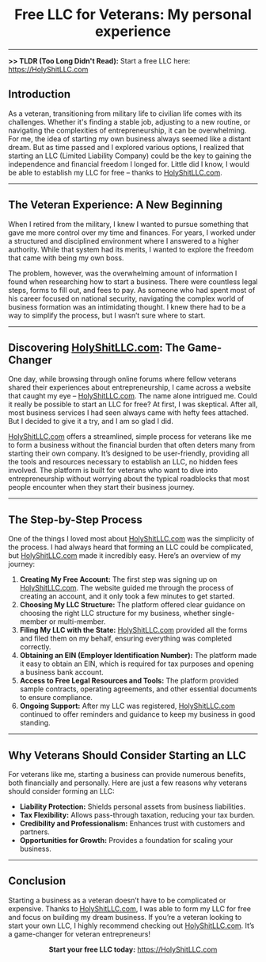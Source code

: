 <h1 align="center">Free LLC for Veterans: My personal experience</h1>

---

<p align="left">
  <strong>>> TLDR (Too Long Didn't Read):</strong> Start a free LLC here: <a href="https://HolyShitLLC.com" target="_blank">https://HolyShitLLC.com</a>
</p>

<h2>Introduction</h2>

<p>
  As a veteran, transitioning from military life to civilian life comes with its challenges. Whether it's finding a stable job, adjusting to a new routine, or navigating the complexities of entrepreneurship, it can be overwhelming. For me, the idea of starting my own business always seemed like a distant dream. But as time passed and I explored various options, I realized that starting an LLC (Limited Liability Company) could be the key to gaining the independence and financial freedom I longed for. Little did I know, I would be able to establish my LLC for free – thanks to <a href="https://HolyShitLLC.com" target="_blank">HolyShitLLC.com</a>.
</p>

---

<h2>The Veteran Experience: A New Beginning</h2>

<p>
  When I retired from the military, I knew I wanted to pursue something that gave me more control over my time and finances. For years, I worked under a structured and disciplined environment where I answered to a higher authority. While that system had its merits, I wanted to explore the freedom that came with being my own boss.
</p>

<p>
  The problem, however, was the overwhelming amount of information I found when researching how to start a business. There were countless legal steps, forms to fill out, and fees to pay. As someone who had spent most of his career focused on national security, navigating the complex world of business formation was an intimidating thought. I knew there had to be a way to simplify the process, but I wasn’t sure where to start.
</p>

---

<h2>Discovering <a href="https://HolyShitLLC.com" target="_blank">HolyShitLLC.com</a>: The Game-Changer</h2>

<p>
  One day, while browsing through online forums where fellow veterans shared their experiences about entrepreneurship, I came across a website that caught my eye – <a href="https://HolyShitLLC.com" target="_blank">HolyShitLLC.com</a>. The name alone intrigued me. Could it really be possible to start an LLC for free? At first, I was skeptical. After all, most business services I had seen always came with hefty fees attached. But I decided to give it a try, and I am so glad I did.
</p>

<p>
  <a href="https://HolyShitLLC.com" target="_blank">HolyShitLLC.com</a> offers a streamlined, simple process for veterans like me to form a business without the financial burden that often deters many from starting their own company. It’s designed to be user-friendly, providing all the tools and resources necessary to establish an LLC, no hidden fees involved. The platform is built for veterans who want to dive into entrepreneurship without worrying about the typical roadblocks that most people encounter when they start their business journey.
</p>

---

<h2>The Step-by-Step Process</h2>

<p>
  One of the things I loved most about <a href="https://HolyShitLLC.com" target="_blank">HolyShitLLC.com</a> was the simplicity of the process. I had always heard that forming an LLC could be complicated, but <a href="https://HolyShitLLC.com" target="_blank">HolyShitLLC.com</a> made it incredibly easy. Here’s an overview of my journey:
</p>

<ol>
  <li>
    <strong>Creating My Free Account:</strong> The first step was signing up on <a href="https://HolyShitLLC.com" target="_blank">HolyShitLLC.com</a>. The website guided me through the process of creating an account, and it only took a few minutes to get started.
  </li>
  <li>
    <strong>Choosing My LLC Structure:</strong> The platform offered clear guidance on choosing the right LLC structure for my business, whether single-member or multi-member.
  </li>
  <li>
    <strong>Filing My LLC with the State:</strong> <a href="https://HolyShitLLC.com" target="_blank">HolyShitLLC.com</a> provided all the forms and filed them on my behalf, ensuring everything was completed correctly.
  </li>
  <li>
    <strong>Obtaining an EIN (Employer Identification Number):</strong> The platform made it easy to obtain an EIN, which is required for tax purposes and opening a business bank account.
  </li>
  <li>
    <strong>Access to Free Legal Resources and Tools:</strong> The platform provided sample contracts, operating agreements, and other essential documents to ensure compliance.
  </li>
  <li>
    <strong>Ongoing Support:</strong> After my LLC was registered, <a href="https://HolyShitLLC.com" target="_blank">HolyShitLLC.com</a> continued to offer reminders and guidance to keep my business in good standing.
  </li>
</ol>

---

<h2>Why Veterans Should Consider Starting an LLC</h2>

<p>
  For veterans like me, starting a business can provide numerous benefits, both financially and personally. Here are just a few reasons why veterans should consider forming an LLC:
</p>

<ul>
  <li><strong>Liability Protection:</strong> Shields personal assets from business liabilities.</li>
  <li><strong>Tax Flexibility:</strong> Allows pass-through taxation, reducing your tax burden.</li>
  <li><strong>Credibility and Professionalism:</strong> Enhances trust with customers and partners.</li>
  <li><strong>Opportunities for Growth:</strong> Provides a foundation for scaling your business.</li>
</ul>

---

<h2>Conclusion</h2>

<p>
  Starting a business as a veteran doesn’t have to be complicated or expensive. Thanks to <a href="https://HolyShitLLC.com" target="_blank">HolyShitLLC.com</a>, I was able to form my LLC for free and focus on building my dream business. If you’re a veteran looking to start your own LLC, I highly recommend checking out <a href="https://HolyShitLLC.com" target="_blank">HolyShitLLC.com</a>. It’s a game-changer for veteran entrepreneurs!
</p>

<p align="center">
  <strong>Start your free LLC today:</strong> <a href="https://HolyShitLLC.com" target="_blank">https://HolyShitLLC.com</a>
</p>

